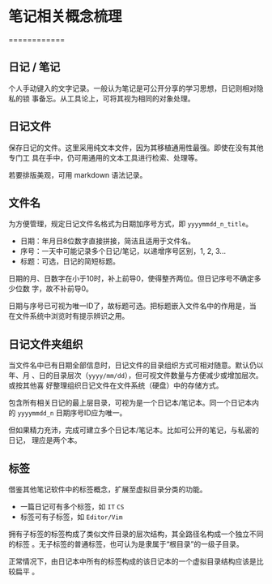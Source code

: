 # 笔记相关概念梳理
============

## 日记 / 笔记

个人手动键入的文字记录。一般认为笔记是可公开分享的学习思想，日记则相对隐私的锁
事备忘。从工具论上，可将其视为相同的对象处理。

## 日记文件

保存日记的文件。这里采用纯文本文件，因为其移植通用性最强。即使在没有其他专门工
具在手中，仍可用通用的文本工具进行检索、处理等。

若要排版美观，可用 markdown 语法记录。

## 文件名

为方便管理，规定日记文件名格式为日期加序号方式，即 `yyyymmdd_n_title`。

* 日期：年月日8位数字直接拼接，简洁且适用于文件名。
* 序号：一天中可能记录多个日记/笔记，以递增序号区别，1, 2, 3...
* 标题：可选，日记的简短标题。

日期的月、日数字在小于10时，补上前导0，使得整齐两位。但日记序号不确定多少位数
字，故不补前导0。

日期与序号已可视为唯一ID了，故标题可选。把标题嵌入文件名中的作用是，当
在文件系统中浏览时有提示辨识之用。

## 日记文件夹组织

当文件名中已有日期全部信息时，日记文件的目录组织方式可相对随意。默认仍以年、月
、日的目录层次（`yyyy/mm/dd`），但可视文件数量与方便减少或增加层次。或按其他喜
好整理组织日记文件在文件系统（硬盘）中的存储方式。

包含所有相关日记的最上层目录，可视为是一个日记本/笔记本。同一个日记本内的
`yyyymmdd_n` 日期序号ID应为唯一。

但如果精力充沛，完成可建立多个日记本/笔记本。比如可公开的笔记，与私密的日记，
理应是两个本。

## 标签

借鉴其他笔记软件中的标签概念，扩展至虚拟目录分类的功能。

* 一篇日记可有多个标签，如 `IT` `CS`
* 标签可有子标签，如 `Editor/Vim`

拥有子标签的标签构成了类似文件目录的层次结构，其全路径名构成一个独立不同的标签
。无子标签的普通标签，也可认为是隶属于“根目录”的一级子目录。

正常情况下，由日记本中所有的标签构成的该日记本的一个虚拟目录结构应该是比较扁平
。
